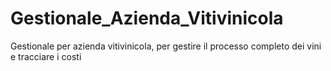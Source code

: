 # Gestionale_Azienda_Vitivinicola
Gestionale per azienda vitivinicola, per gestire il processo completo dei vini e tracciare i costi
